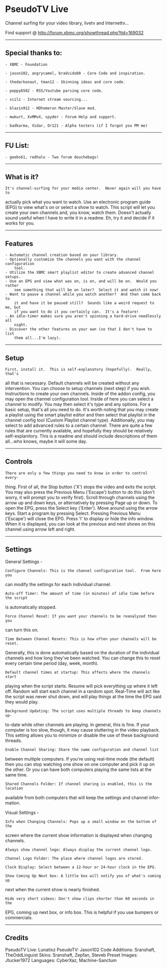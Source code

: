 PseudoTV Live
=============
Channel surfing for your video library, livetv and Internettv...

Find support @ http://forum.xbmc.org/showthread.php?tid=169032

------------------
Special thanks to:
------------------
    - XBMC - Foundation

    - jason102, angrycamel, bradvido88 - Core Code and inspiration.

    - thedarkonaut, tman12 - Skinning ideas and core code.
    
    - peppy6582 - RSS/Youtube parsing core code.

    - scilz - Internet stream sourcing... 

    - blazin912 - HDhomerun Master/Slave mod.

    - mwkurt, XvMMvX, spyder - Forum Help and support.

    - badkarma, Vidar, Or121 - Alpha testers (if I forgot you PM me)

--------
FU List:
--------
    - geebs61, redhalo - Two forum douchebags!

-----------
What is it?
-----------
    It's channel-surfing for your media center.  Never again will you have to
actually pick what you want to watch.  Use an electronic program guide (EPG)
to view what's on or select a show to watch.  This script will let you create
your own channels and, you know, watch them.  Doesn't actually sound useful
when I have to write it in a readme.  Eh, try it and decide if it works for
you.

--------
Features
--------
    - Automatic channel creation based on your library.
    - Optionally customize the channels you want with the channel configuration
        tool.
    - Utilize the XBMC smart playlist editor to create advanced channel setups.
    - Use an EPG and view what was on, is on, and will be on.  Would you rather
        see something that will be on later?  Select it and watch it now!
    - Want to pause a channel while you watch another?  And then come back to
        it and have it be paused still?  Sounds like a weird request to me, but
        if you want to do it you certainly can.  It's a feature!
    - An idle-timer makes sure you aren't spinning a hard-drive needlessly all
        night.
    - Discover the other features on your own (so that I don't have to list
        them all...I'm lazy).

-----
Setup
-----
    First, install it.  This is self-explanatory (hopefully).  Really, that's
all that is necessary.  Default channels will be created without any
intervention.  You can choose to setup channels (next step) if you wish.
    Instructions to create your own channels.  Inside of the addon config, you
may open the channel configuration tool.  Inside of here you can select a
channel to modify.  You may then select it's type and any options.  For a basic
setup, that's all you need to do.  It's worth noting that you may create a
playlist using the smart playlist editor and then select that playlist in the
channel config tool (Custom Playlist channel type).
    Additionally, you may select to add advanced rules to a certain channel.
There are quite a few rules that are currently available, and hopefully they
should be relatively self-explanitory.  This is a readme and should include
descriptions of them all...who knows, maybe it will some day.


--------
Controls
--------
    There are only a few things you need to know in order to control every-
thing.  First of all, the Stop button ('X') stops the video and exits the
script.  You may also press the Previous Menu ('Escape') button to do this
(don't worry, it will prompt you to verify first).  Scroll through channels
using the arrow up and down keys, or alternatively by pressing Page up or down.
    To open the EPG, press the Select key ('Enter').  Move around using
the arrow keys.  Start a program by pressing Select.  Pressing Previous
Menu ('Escape') will close the EPG.
    Press 'I' to display or hide the info window.  When it is displayed,
you can look at the previous and next shows on this channel using arrow left
and right.


--------
Settings
--------

General Settings -

    Configure Channels: This is the channel configuration tool.  From here you
can modify the settings for each individual channel.

    Auto-off Timer: The amount of time (in minutes) of idle time before the script
is automatically stopped.

    Force Channel Reset: If you want your channels to be reanalyzed then you
can turn this on.

    Time Between Channel Resets: This is how often your channels will be reset.
Generally, this is done automatically based on the duration of the individual
channels and how long they've been watched.  You can change this to reset every
certain time period (day, week, month).

    Default channel times at startup: This affects where the channels start
playing when the script starts.  Resume will pick everything up where it left
off.  Random will start each channel in a random spot.  Real-Time will act like
the script was never shut down, and will play things at the time the EPG said
they would play.

    Background Updating: The script uses multiple threads to keep channels up-
to-date while other channels are playing.  In general, this is fine.  If your
computer is too slow, though, it may cause stuttering in the video playback.
This setting allows you to minimize or disable the use of these background
threads.

    Enable Channel Sharing: Share the same configuration and channel list
between multiple computers.  If you're using real-time mode (the default) then
you can stop watching one show on one computer and pick it up on the other.  Or
you can have both computers playing the same lists at the same time.

    Shared Channels Folder: If channel sharing is enabled, this is the location
available from both computers that will keep the settings and channel infor-
mation.


Visual Settings -

    Info when Changing Channels: Pops up a small window on the bottom of the
screen where the current show information is displayed when changing channels.

    Always show channel logo: Always display the current channel logo.

    Channel Logo Folder: The place where channel logos are stored.

    Clock Display: Select between a 12-hour or 24-hour clock in the EPG.

    Show Coming Up Next box: A little box will notify you of what's coming up
next when the current show is nearly finished.

    Hide very short videos: Don't show clips shorter than 60 seconds in the
EPG, coming up next box, or info box.  This is helpful if you use bumpers or
commercials.


-------
Credits
-------
PseudoTV Live: Lunatixz
PseudoTV: Jason102
Code Additions: Sranshaft, TheOddLinguist
Skins: Sranshaft, Zepfan, Steveb
Preset Images: Jtucker1972
Languages: CyberXaz, Machine-Sanctum
